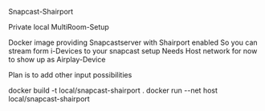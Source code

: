 Snapcast-Shairport

Private local MultiRoom-Setup

Docker image providing Snapcastserver with Shairport enabled
So you can stream form i-Devices to your snapcast setup
Needs Host network for now to show up as Airplay-Device

Plan is to add other input possibilities


docker build -t local/snapcast-shairport .
docker run --net host local/snapcast-shairport 
